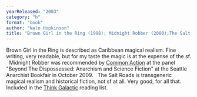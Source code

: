 ```yaml
---
yearReleased: "2003"
category: "h"
format: "book"
author: "Nalo Hopkinson"
title: "Brown Girl in the Ring (1998); Midnight Robber (2000);The Salt Roads"
---
```

Brown Girl in the Ring is described as Caribbean  magical realism. Fine writing, very readable, but for my taste the magic is at the  expense of the sf.
 
Midnight Robber was recommended by <a href="http://nwsfsnews.blogspot.com/2009/10/i-wanna-read-sf-anarchy.html"> Common Action</a> at the panel "Beyond The Dispossessed: Anarchism and Science  Fiction" at the Seattle Anarchist Bookfair in October 2009.
 
The Salt Roads is transgeneric magical realism and  historical fiction, not sf at all. Very good, for all that. Included in the <a href="https://thinkgalactic.org/reading-lists/by-author/">Think Galactic</a>  reading list.
 